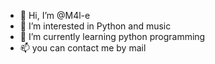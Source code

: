 - 👋 Hi, I’m @M4l-e
- 👀 I’m interested in Python and music
- 🌱 I’m currently learning python programming
- 📫 you can contact me by mail
